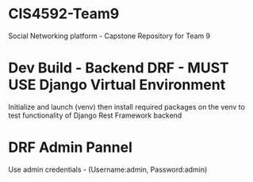 # CIS4592-Team9
Social Networking platform - Capstone Repository for Team 9

# Dev Build - Backend DRF - MUST USE Django Virtual Environment
Initialize and launch (venv) then install required packages on the venv to test functionality of Django Rest Framework backend

# DRF Admin Pannel
Use admin credentials - (Username:admin, Password:admin)